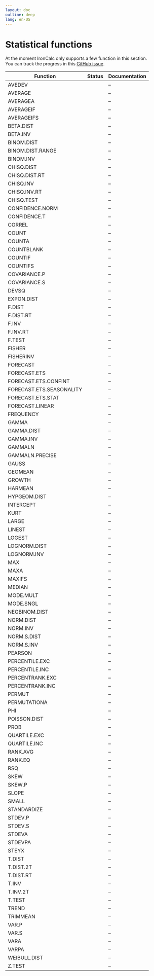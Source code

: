 ```yaml
---
layout: doc
outline: deep
lang: en-US
---
```


# Statistical functions

At the moment IronCalc only supports a few function in this section.  
You can track the progress in this [GitHub issue](https://github.com/ironcalc/IronCalc/issues/55).

| Function                 | Status                                           | Documentation |
| ------------------------ |--------------------------------------------------| ------------- |
| AVEDEV                   | <Badge type="info" text="Not implemented yet" /> | –             |
| AVERAGE                  | <Badge type="tip" text="Available" />            | –             |
| AVERAGEA                 | <Badge type="tip" text="Available" />            | –             |
| AVERAGEIF                | <Badge type="tip" text="Available" />            | –             |
| AVERAGEIFS               | <Badge type="tip" text="Available" />            | –             |
| BETA.DIST                | <Badge type="info" text="Not implemented yet" /> | –             |
| BETA.INV                 | <Badge type="info" text="Not implemented yet" /> | –             |
| BINOM.DIST               | <Badge type="info" text="Not implemented yet" /> | –             |
| BINOM.DIST.RANGE         | <Badge type="info" text="Not implemented yet" /> | –             |
| BINOM.INV                | <Badge type="info" text="Not implemented yet" /> | –             |
| CHISQ.DIST               | <Badge type="info" text="Not implemented yet" /> | –             |
| CHISQ.DIST.RT            | <Badge type="info" text="Not implemented yet" /> | –             |
| CHISQ.INV                | <Badge type="info" text="Not implemented yet" /> | –             |
| CHISQ.INV.RT             | <Badge type="info" text="Not implemented yet" /> | –             |
| CHISQ.TEST               | <Badge type="info" text="Not implemented yet" /> | –             |
| CONFIDENCE.NORM          | <Badge type="info" text="Not implemented yet" /> | –             |
| CONFIDENCE.T             | <Badge type="info" text="Not implemented yet" /> | –             |
| CORREL                   | <Badge type="info" text="Not implemented yet" /> | –             |
| COUNT                    | <Badge type="tip" text="Available" />            | –             |
| COUNTA                   | <Badge type="tip" text="Available" />            | –             |
| COUNTBLANK               | <Badge type="tip" text="Available" />            | –             |
| COUNTIF                  | <Badge type="tip" text="Available" />            | –             |
| COUNTIFS                 | <Badge type="tip" text="Available" />            | –             |
| COVARIANCE.P             | <Badge type="info" text="Not implemented yet" /> | –             |
| COVARIANCE.S             | <Badge type="info" text="Not implemented yet" /> | –             |
| DEVSQ                    | <Badge type="info" text="Not implemented yet" /> | –             |
| EXPON.DIST               | <Badge type="info" text="Not implemented yet" /> | –             |
| F.DIST                   | <Badge type="info" text="Not implemented yet" /> | –             |
| F.DIST.RT                | <Badge type="info" text="Not implemented yet" /> | –             |
| F.INV                    | <Badge type="info" text="Not implemented yet" /> | –             |
| F.INV.RT                 | <Badge type="info" text="Not implemented yet" /> | –             |
| F.TEST                   | <Badge type="info" text="Not implemented yet" /> | –             |
| FISHER                   | <Badge type="info" text="Not implemented yet" /> | –             |
| FISHERINV                | <Badge type="info" text="Not implemented yet" /> | –             |
| FORECAST                 | <Badge type="info" text="Not implemented yet" /> | –             |
| FORECAST.ETS             | <Badge type="info" text="Not implemented yet" /> | –             |
| FORECAST.ETS.CONFINT     | <Badge type="info" text="Not implemented yet" /> | –             |
| FORECAST.ETS.SEASONALITY | <Badge type="info" text="Not implemented yet" /> | –             |
| FORECAST.ETS.STAT        | <Badge type="info" text="Not implemented yet" /> | –             |
| FORECAST.LINEAR          | <Badge type="info" text="Not implemented yet" /> | –             |
| FREQUENCY                | <Badge type="info" text="Not implemented yet" /> | –             |
| GAMMA                    | <Badge type="info" text="Not implemented yet" /> | –             |
| GAMMA.DIST               | <Badge type="info" text="Not implemented yet" /> | –             |
| GAMMA.INV                | <Badge type="info" text="Not implemented yet" /> | –             |
| GAMMALN                  | <Badge type="info" text="Not implemented yet" /> | –             |
| GAMMALN.PRECISE          | <Badge type="info" text="Not implemented yet" /> | –             |
| GAUSS                    | <Badge type="info" text="Not implemented yet" /> | –             |
| GEOMEAN                  | <Badge type="info" text="Available" />            | –             |
| GROWTH                   | <Badge type="info" text="Not implemented yet" /> | –             |
| HARMEAN                  | <Badge type="info" text="Not implemented yet" /> | –             |
| HYPGEOM.DIST             | <Badge type="info" text="Not implemented yet" /> | –             |
| INTERCEPT                | <Badge type="info" text="Not implemented yet" /> | –             |
| KURT                     | <Badge type="info" text="Not implemented yet" /> | –             |
| LARGE                    | <Badge type="info" text="Not implemented yet" /> | –             |
| LINEST                   | <Badge type="info" text="Not implemented yet" /> | –             |
| LOGEST                   | <Badge type="info" text="Not implemented yet" /> | –             |
| LOGNORM.DIST             | <Badge type="info" text="Not implemented yet" /> | –             |
| LOGNORM.INV              | <Badge type="info" text="Not implemented yet" /> | –             |
| MAX                      | <Badge type="tip" text="Available" />            | –             |
| MAXA                     | <Badge type="info" text="Not implemented yet" /> | –             |
| MAXIFS                   | <Badge type="tip" text="Available" />            | –             |
| MEDIAN                   | <Badge type="info" text="Not implemented yet" /> | –             |
| MODE.MULT                | <Badge type="info" text="Not implemented yet" /> | –             |
| MODE.SNGL                | <Badge type="info" text="Not implemented yet" /> | –             |
| NEGBINOM.DIST            | <Badge type="info" text="Not implemented yet" /> | –             |
| NORM.DIST                | <Badge type="info" text="Not implemented yet" /> | –             |
| NORM.INV                 | <Badge type="info" text="Not implemented yet" /> | –             |
| NORM.S.DIST              | <Badge type="info" text="Not implemented yet" /> | –             |
| NORM.S.INV               | <Badge type="info" text="Not implemented yet" /> | –             |
| PEARSON                  | <Badge type="info" text="Not implemented yet" /> | –             |
| PERCENTILE.EXC           | <Badge type="info" text="Not implemented yet" /> | –             |
| PERCENTILE.INC           | <Badge type="info" text="Not implemented yet" /> | –             |
| PERCENTRANK.EXC          | <Badge type="info" text="Not implemented yet" /> | –             |
| PERCENTRANK.INC          | <Badge type="info" text="Not implemented yet" /> | –             |
| PERMUT                   | <Badge type="info" text="Not implemented yet" /> | –             |
| PERMUTATIONA             | <Badge type="info" text="Not implemented yet" /> | –             |
| PHI                      | <Badge type="info" text="Not implemented yet" /> | –             |
| POISSON.DIST             | <Badge type="info" text="Not implemented yet" /> | –             |
| PROB                     | <Badge type="info" text="Not implemented yet" /> | –             |
| QUARTILE.EXC             | <Badge type="info" text="Not implemented yet" /> | –             |
| QUARTILE.INC             | <Badge type="info" text="Not implemented yet" /> | –             |
| RANK.AVG                 | <Badge type="info" text="Not implemented yet" /> | –             |
| RANK.EQ                  | <Badge type="info" text="Not implemented yet" /> | –             |
| RSQ                      | <Badge type="info" text="Not implemented yet" /> | –             |
| SKEW                     | <Badge type="info" text="Available" />            | –             |
| SKEW.P                   | <Badge type="info" text="Available" />            | –             |
| SLOPE                    | <Badge type="info" text="Not implemented yet" /> | –             |
| SMALL                    | <Badge type="info" text="Not implemented yet" /> | –             |
| STANDARDIZE              | <Badge type="info" text="Not implemented yet" /> | –             |
| STDEV.P                  | <Badge type="info" text="Not implemented yet" /> | –             |
| STDEV.S                  | <Badge type="info" text="Not implemented yet" /> | –             |
| STDEVA                   | <Badge type="info" text="Not implemented yet" /> | –             |
| STDEVPA                  | <Badge type="info" text="Not implemented yet" /> | –             |
| STEYX                    | <Badge type="info" text="Not implemented yet" /> | –             |
| T.DIST                   | <Badge type="info" text="Not implemented yet" /> | –             |
| T.DIST.2T                | <Badge type="info" text="Not implemented yet" /> | –             |
| T.DIST.RT                | <Badge type="info" text="Not implemented yet" /> | –             |
| T.INV                    | <Badge type="info" text="Not implemented yet" /> | –             |
| T.INV.2T                 | <Badge type="info" text="Not implemented yet" /> | –             |
| T.TEST                   | <Badge type="info" text="Not implemented yet" /> | –             |
| TREND                    | <Badge type="info" text="Not implemented yet" /> | –             |
| TRIMMEAN                 | <Badge type="info" text="Not implemented yet" /> | –             |
| VAR.P                    | <Badge type="info" text="Not implemented yet" /> | –             |
| VAR.S                    | <Badge type="info" text="Not implemented yet" /> | –             |
| VARA                     | <Badge type="info" text="Not implemented yet" /> | –             |
| VARPA                    | <Badge type="info" text="Not implemented yet" /> | –             |
| WEIBULL.DIST             | <Badge type="info" text="Not implemented yet" /> | –             |
| Z.TEST                   | <Badge type="info" text="Not implemented yet" /> | –             |
